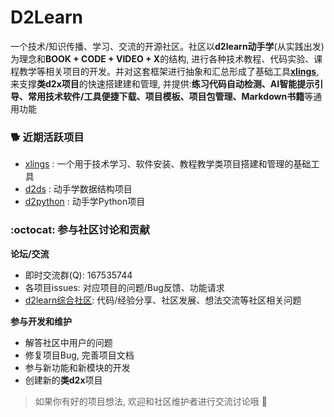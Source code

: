 # D2Learn

一个技术/知识传播、学习、交流的开源社区。社区以**d2learn动手学**(从实践出发)为理念和**BOOK + CODE + VIDEO + X**的结构, 进行各种技术教程、代码实验、课程教学等相关项目的开发。并对这套框架进行抽象和汇总形成了基础工具[**xlings**](https://github.com/d2learn/xlings), 来支撑**类d2x项目**的快速搭建建和管理, 并提供:**练习代码自动检测、AI智能提示引导、常用技术软件/工具便捷下载、项目模板、项目包管理、Markdown书籍**等通用功能

### 🐕 近期活跃项目

- [xlings](https://github.com/d2learn/xlings) : 一个用于技术学习、软件安装、教程教学类项目搭建和管理的基础工具
- [d2ds]() : 动手学数据结构项目
- [d2python](https://github.com/d2learn/d2python) : 动手学Python项目

### :octocat: 参与社区讨论和贡献

**论坛/交流**

- 即时交流群(Q): 167535744
- 各项目issues: 对应项目的问题/Bug反馈、功能请求
- [d2learn综合社区](https://github.com/orgs/d2learn/discussions): 代码/经验分享、社区发展、想法交流等社区相关问题

**参与开发和维护**

- 解答社区中用户的问题
- 修复项目Bug, 完善项目文档
- 参与新功能和新模块的开发
- 创建新的**类d2x**项目

> 如果你有好的项目想法, 欢迎和社区维护者进行交流讨论哦 👋
